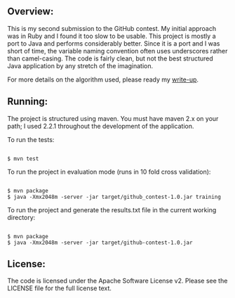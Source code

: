 Overview:
--------

This is my second submission to the GitHub contest.  My initial approach was in Ruby and I found it too slow to be usable.  This project
is mostly a port to Java and performs considerably better.  Since it is a port and I was short of time, the variable naming convention
often uses underscores rather than camel-casing.  The code is fairly clean, but not the best structured Java application by any stretch of the
imagination.

For more details on the algorithm used, please ready my [write-up](http://nirvdrum.com/2009/09/03/github-contest-recap.html).

Running:
-------

The project is structured using maven.  You must have maven 2.x on your path; I used 2.2.1 throughout the development of the application.

To run the tests:

<code>
$ mvn test
</code>

To run the project in evaluation mode (runs in 10 fold cross validation):

<code>
$ mvn package
$ java -Xmx2048m -server -jar target/github_contest-1.0.jar training
</code>

To run the project and generate the results.txt file in the current working directory:

<code>
$ mvn package
$ java -Xmx2048m -server -jar target/github-contest-1.0.jar
</code>


License:
-------

The code is licensed under the Apache Software License v2.  Please see the LICENSE file for the full license text.